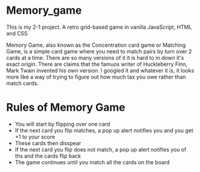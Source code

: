 # Memory_game
This is my 2-1 project.
A retro grid-based game in vanilla JavaScript, HTML and CSS


Memory Game, also known as the Concentration card game or Matching Game, is a simple card game where you need to match pairs by turn over 2 cards at a time. There are so many versions of it it is hard to in down it's exact origin. There are claims that the famuos writer of Huckleberry Finn, Mark Twain invented his own version. I googled it and whatever it is, it looks more like a way of trying to figure out how much tax you owe rather than match cards.

# Rules of Memory Game

- You will start by flipping over one card 
- If the next card you flip matches, a pop up alert notifies you and you get +1 to your score 
- These cards then disspear 
- If the next card you flip does not match, a pop up alert notifies you of ths and the cards flip back 
- The game continues until you match all the cards on the board
